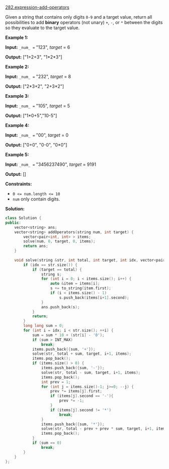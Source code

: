 [282.expression-add-operators](https://leetcode.com/problems/expression-add-operators/)  

Given a string that contains only digits `0-9` and a target value, return all possibilities to add **binary** operators (not unary) `+`, `-`, or `*` between the digits so they evaluate to the target value.

**Example 1:**

  
**Input:** `_num_ =` "123", _target_ = 6
  
**Output:** \["1+2+3", "1\*2\*3"\] 
  

**Example 2:**

  
**Input:** `_num_ =` "232", _target_ = 8
  
**Output:** \["2\*3+2", "2+3\*2"\]

**Example 3:**

  
**Input:** `_num_ =` "105", _target_ = 5
  
**Output:** \["1\*0+5","10-5"\]

**Example 4:**

  
**Input:** `_num_ =` "00", _target_ = 0
  
**Output:** \["0+0", "0-0", "0\*0"\]
  

**Example 5:**

  
**Input:** `_num_ =` "3456237490", _target_ = 9191
  
**Output:** \[\]
  

**Constraints:**

*   `0 <= num.length <= 10`
*   `num` only contain digits.  



**Solution:**  

```cpp
class Solution {
public:
    vector<string> ans;
    vector<string> addOperators(string num, int target) {
        vector<pair<int, int> > items;
        solve(num, 0, target, 0, items);
        return ans;
    }
    
    void solve(string &str, int total, int target, int idx, vector<pair<int, int> > &items) {
        if (idx == str.size()) {
            if (target == total) {
                string s;
                for (int i = 0; i < items.size(); i++) {
                    auto &item = items[i];
                    s += to_string(item.first);
                    if (i < items.size() - 1) 
                        s.push_back(items[i+1].second);
                }
                ans.push_back(s);
            }
            return;
        }
        long long sum = 0;
        for (int i = idx; i < str.size(); ++i) {
            sum = sum * 10 + (str[i] - '0');
            if (sum > INT_MAX)
                break;
            items.push_back({sum, '+'});
            solve(str, total + sum, target, i+1, items);
            items.pop_back();
            if (items.size() > 0) {
                items.push_back({sum, '-'});
                solve(str, total - sum, target, i+1, items);
                items.pop_back();
                int prev = 1;
                for (int j = items.size()-1; j>=0; --j) {
                    prev *= items[j].first;
                    if (items[j].second == '-'){
                        prev *= -1;
                    }
                    if (items[j].second != '*')
                        break;
                }
                items.push_back({sum, '*'});
                solve(str, total - prev + prev * sum, target, i+1, items);
                items.pop_back();
            }
            if (sum == 0)
                break;
        }
    }
};
```
      